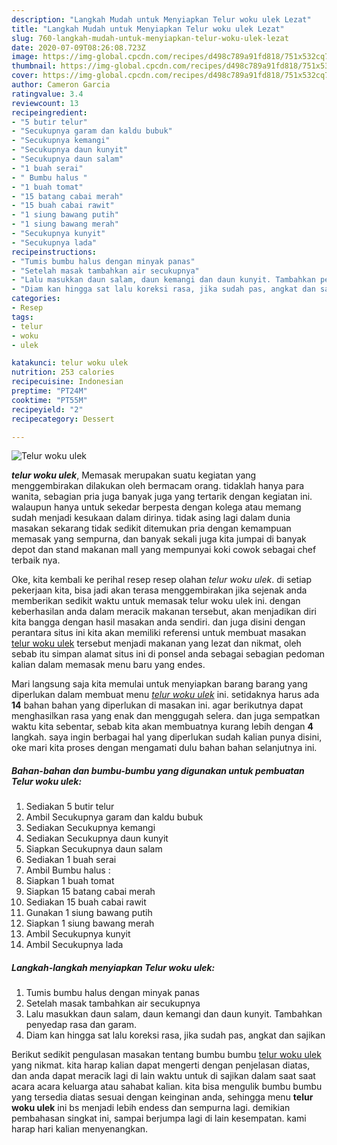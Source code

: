 ```yaml
---
description: "Langkah Mudah untuk Menyiapkan Telur woku ulek Lezat"
title: "Langkah Mudah untuk Menyiapkan Telur woku ulek Lezat"
slug: 760-langkah-mudah-untuk-menyiapkan-telur-woku-ulek-lezat
date: 2020-07-09T08:26:08.723Z
image: https://img-global.cpcdn.com/recipes/d498c789a91fd818/751x532cq70/telur-woku-ulek-foto-resep-utama.jpg
thumbnail: https://img-global.cpcdn.com/recipes/d498c789a91fd818/751x532cq70/telur-woku-ulek-foto-resep-utama.jpg
cover: https://img-global.cpcdn.com/recipes/d498c789a91fd818/751x532cq70/telur-woku-ulek-foto-resep-utama.jpg
author: Cameron Garcia
ratingvalue: 3.4
reviewcount: 13
recipeingredient:
- "5 butir telur"
- "Secukupnya garam dan kaldu bubuk"
- "Secukupnya kemangi"
- "Secukupnya daun kunyit"
- "Secukupnya daun salam"
- "1 buah serai"
- " Bumbu halus "
- "1 buah tomat"
- "15 batang cabai merah"
- "15 buah cabai rawit"
- "1 siung bawang putih"
- "1 siung bawang merah"
- "Secukupnya kunyit"
- "Secukupnya lada"
recipeinstructions:
- "Tumis bumbu halus dengan minyak panas"
- "Setelah masak tambahkan air secukupnya"
- "Lalu masukkan daun salam, daun kemangi dan daun kunyit. Tambahkan penyedap rasa dan garam."
- "Diam kan hingga sat lalu koreksi rasa, jika sudah pas, angkat dan sajikan"
categories:
- Resep
tags:
- telur
- woku
- ulek

katakunci: telur woku ulek 
nutrition: 253 calories
recipecuisine: Indonesian
preptime: "PT24M"
cooktime: "PT55M"
recipeyield: "2"
recipecategory: Dessert

---
```



![Telur woku ulek](https://img-global.cpcdn.com/recipes/d498c789a91fd818/751x532cq70/telur-woku-ulek-foto-resep-utama.jpg)

<b><i>telur woku ulek</i></b>, Memasak merupakan suatu kegiatan yang menggembirakan dilakukan oleh bermacam orang. tidaklah hanya para wanita, sebagian pria juga banyak juga yang tertarik dengan kegiatan ini. walaupun hanya untuk sekedar berpesta dengan kolega atau memang sudah menjadi kesukaan dalam dirinya. tidak asing lagi dalam dunia masakan sekarang tidak sedikit ditemukan pria dengan kemampuan memasak yang sempurna, dan banyak sekali juga kita jumpai di banyak depot dan stand makanan mall yang mempunyai koki cowok sebagai chef terbaik nya.



Oke, kita kembali ke perihal resep resep olahan <i>telur woku ulek</i>. di setiap pekerjaan kita, bisa jadi akan terasa menggembirakan jika sejenak anda memberikan sedikit waktu untuk memasak telur woku ulek ini. dengan keberhasilan anda dalam meracik makanan tersebut, akan menjadikan diri kita bangga dengan hasil masakan anda sendiri. dan juga disini dengan perantara situs ini kita akan memiliki referensi untuk membuat masakan <u>telur woku ulek</u> tersebut menjadi makanan yang lezat dan nikmat, oleh sebab itu simpan alamat situs ini di ponsel anda sebagai sebagian pedoman kalian dalam memasak menu baru yang endes.


Mari langsung saja kita memulai untuk menyiapkan barang barang yang diperlukan dalam membuat menu <u><i>telur woku ulek</i></u> ini. setidaknya harus ada <b>14</b> bahan bahan yang diperlukan di masakan ini. agar berikutnya dapat menghasilkan rasa yang enak dan menggugah selera. dan juga sempatkan waktu kita sebentar, sebab kita akan membuatnya kurang lebih dengan <b>4</b> langkah. saya ingin berbagai hal yang diperlukan sudah kalian punya disini, oke mari kita proses dengan mengamati dulu bahan bahan selanjutnya ini.

<!--inarticleads1-->

##### Bahan-bahan dan bumbu-bumbu yang digunakan untuk pembuatan Telur woku ulek:

1. Sediakan 5 butir telur
1. Ambil Secukupnya garam dan kaldu bubuk
1. Sediakan Secukupnya kemangi
1. Sediakan Secukupnya daun kunyit
1. Siapkan Secukupnya daun salam
1. Sediakan 1 buah serai
1. Ambil  Bumbu halus :
1. Siapkan 1 buah tomat
1. Siapkan 15 batang cabai merah
1. Sediakan 15 buah cabai rawit
1. Gunakan 1 siung bawang putih
1. Siapkan 1 siung bawang merah
1. Ambil Secukupnya kunyit
1. Ambil Secukupnya lada




<!--inarticleads2-->

##### Langkah-langkah menyiapkan Telur woku ulek:

1. Tumis bumbu halus dengan minyak panas
1. Setelah masak tambahkan air secukupnya
1. Lalu masukkan daun salam, daun kemangi dan daun kunyit. Tambahkan penyedap rasa dan garam.
1. Diam kan hingga sat lalu koreksi rasa, jika sudah pas, angkat dan sajikan




Berikut sedikit pengulasan masakan tentang bumbu bumbu <u>telur woku ulek</u> yang nikmat. kita harap kalian dapat mengerti dengan penjelasan diatas, dan anda dapat meracik lagi di lain waktu untuk di sajikan dalam saat saat acara acara keluarga atau sahabat kalian. kita bisa mengulik bumbu bumbu yang tersedia diatas sesuai dengan keinginan anda, sehingga menu <b>telur woku ulek</b> ini bs menjadi lebih endess dan sempurna lagi. demikian pembahasan singkat ini, sampai berjumpa lagi di lain kesempatan. kami harap hari kalian menyenangkan.
